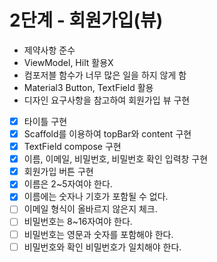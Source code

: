 # 2단계 - 회원가입(뷰)

- 제약사항 준수
- ViewModel, Hilt 활용X
- 컴포저블 함수가 너무 많은 일을 하지 않게 함
- Material3 Button, TextField 활용
- 디자인 요구사항을 참고하여 회원가입 뷰 구현
- [x] 타이틀 구현
- [x] Scaffold를 이용하여 topBar와 content 구현
- [x] TextField compose 구현
- [x] 이름, 이메일, 비밀번호, 비밀번호 확인 입력창 구현
- [x] 회원가입 버튼 구현
- [x] 이름은 2~5자여야 한다.
- [x] 이름에는 숫자나 기호가 포함될 수 없다.
- [ ] 이메일 형식이 올바르지 않은지 체크.
- [ ] 비밀번호는 8~16자여야 한다.
- [ ] 비밀번호는 영문과 숫자를 포함해야 한다.
- [ ] 비밀번호와 확인 비밀번호가 일치해야 한다.